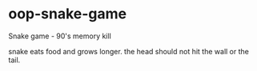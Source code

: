 # oop-snake-game
Snake game - 90's memory kill

snake eats food and grows longer. the head should not hit the wall or the tail.
